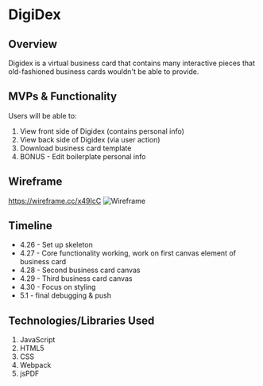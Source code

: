 # DigiDex

## Overview
Digidex is a virtual business card that contains many interactive pieces that old-fashioned business cards wouldn't be able to provide.

## MVPs & Functionality
Users will be able to: 
1. View front side of Digidex (contains personal info)
2. View back side of Digidex (via user action)
3. Download business card template
4. BONUS - Edit boilerplate personal info


## Wireframe
https://wireframe.cc/x49IcC
![Wireframe](https://user-images.githubusercontent.com/57606555/80401083-c2e66e80-8889-11ea-83dc-27d409aab270.png)

## Timeline
* 4.26 - Set up skeleton
* 4.27 - Core functionality working, work on first canvas element of business card
* 4.28 - Second business card canvas
* 4.29 - Third business card canvas
* 4.30 - Focus on styling
* 5.1 - final debugging & push

## Technologies/Libraries Used
1. JavaScript
2. HTML5
3. CSS
4. Webpack
5. jsPDF
